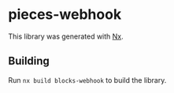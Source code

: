 # pieces-webhook

This library was generated with [Nx](https://nx.dev).

## Building

Run `nx build blocks-webhook` to build the library.

